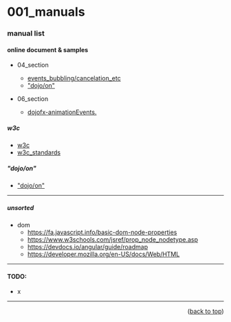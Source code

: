 <a name="topage"></a>

# 001_manuals

### manual list

#### online document & samples

* 04_section
   * [events_bubbling/cancelation_etc](https://www.w3.org/TR/DOM-Level-2-Events/events.html)
   * ["dojo/on"](https://dojotoolkit.org/reference-guide/1.10/dojo/on.html)

  
* 06_section
   * [dojofx-animationEvents.](https://dojotoolkit.org/reference-guide/1.8/dojo/fx/easing.html)


##### w3c
* [w3c](https://www.w3.org/)
* [w3c_standards](https://www.w3.org/standards/)

##### "dojo/on"
* ["dojo/on"](https://dojotoolkit.org/reference-guide/1.10/dojo/on.html)

  
-----

##### unsorted

* dom
   * https://fa.javascript.info/basic-dom-node-properties
   * https://www.w3schools.com/jsref/prop_node_nodetype.asp
   * https://devdocs.io/angular/guide/roadmap
   * https://developer.mozilla.org/en-US/docs/Web/HTML

-----

#### TODO:

* x

-----

<p align="right">(<a href="#topage">back to top</a>)</p>
<br/>
<br/>
